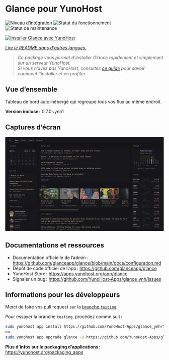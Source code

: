 <!--
Nota bene : ce README est automatiquement généré par <https://github.com/YunoHost/apps/tree/master/tools/readme_generator>
Il NE doit PAS être modifié à la main.
-->

# Glance pour YunoHost

[![Niveau d’intégration](https://apps.yunohost.org/badge/integration/glance)](https://ci-apps.yunohost.org/ci/apps/glance/)
![Statut du fonctionnement](https://apps.yunohost.org/badge/state/glance)
![Statut de maintenance](https://apps.yunohost.org/badge/maintained/glance)

[![Installer Glance avec YunoHost](https://install-app.yunohost.org/install-with-yunohost.svg)](https://install-app.yunohost.org/?app=glance)

*[Lire le README dans d'autres langues.](./ALL_README.md)*

> *Ce package vous permet d’installer Glance rapidement et simplement sur un serveur YunoHost.*  
> *Si vous n’avez pas YunoHost, consultez [ce guide](https://yunohost.org/install) pour savoir comment l’installer et en profiter.*

## Vue d’ensemble

Tableau de bord auto-hébergé qui regroupe tous vos flux au même endroit.

**Version incluse :** 0.7.0~ynh1

## Captures d’écran

![Capture d’écran de Glance](./doc/screenshots/screenshot.png)

## Documentations et ressources

- Documentation officielle de l’admin : <https://github.com/glanceapp/glance/blob/main/docs/configuration.md>
- Dépôt de code officiel de l’app : <https://github.com/glanceapp/glance>
- YunoHost Store : <https://apps.yunohost.org/app/glance>
- Signaler un bug : <https://github.com/YunoHost-Apps/glance_ynh/issues>

## Informations pour les développeurs

Merci de faire vos pull request sur la [branche `testing`](https://github.com/YunoHost-Apps/glance_ynh/tree/testing).

Pour essayer la branche `testing`, procédez comme suit :

```bash
sudo yunohost app install https://github.com/YunoHost-Apps/glance_ynh/tree/testing --debug
ou
sudo yunohost app upgrade glance -u https://github.com/YunoHost-Apps/glance_ynh/tree/testing --debug
```

**Plus d’infos sur le packaging d’applications :** <https://yunohost.org/packaging_apps>
